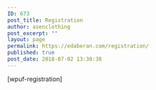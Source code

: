 ```yaml
---
ID: 673
post_title: Registration
author: asenclothing
post_excerpt: ""
layout: page
permalink: https://edaberan.com/registration/
published: true
post_date: 2018-07-02 13:30:38
---
```

[wpuf-registration]